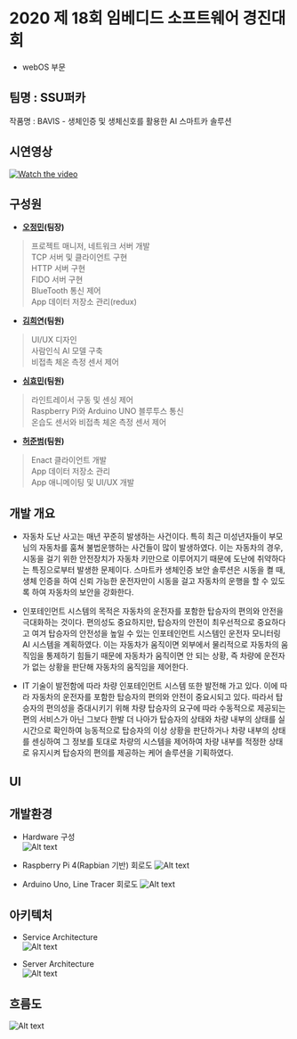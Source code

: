 # 2020 제 18회 임베디드 소프트웨어 경진대회   
- webOS 부문

## 팀명 : SSU퍼카   
 작품명 : BAVIS - 생체인증 및 생체신호를 활용한 AI 스마트카 솔루션   

## 시연영상
[![Watch the video](https://img.youtube.com/vi/3Bf1bq5_Kco/hqdefault.jpg)](https://www.youtube.com/watch?v=3Bf1bq5_Kco)

## 구성원
- **[오정민](https://github.com/owjs3901)(팀장)**   
> 프로젝트 매니저, 네트워크 서버 개발   
TCP 서버 및 클라이언트 구현   
HTTP 서버 구현   
FIDO 서버 구현   
BlueTooth 통신 제어   
App 데이터 저장소 관리(redux)   

- **[김희연](https://github.com/yyyy1221)(팀원)**
> UI/UX 디자인   
사람인식 AI 모델 구축   
비접촉 체온 측정 센서 제어   
 
- **[심효민](https://github.com/shimhm)(팀원)**
> 라인트레이서 구동 및 센싱 제어   
Raspberry Pi와 Arduino UNO 블루투스 통신   
온습도 센서와 비접촉 체온 측정 센서 제어   

- **[허준범](https://github.com/EasyBAMM)(팀원)**
> Enact 클라이언트 개발   
App 데이터 저장소 관리   
App 애니메이팅 및 UI/UX 개발   

## 개발 개요
- 자동차 도난 사고는 매년 꾸준히 발생하는 사건이다. 특히 최근 미성년자들이 부모님의 자동차를 훔쳐 불법운행하는 사건들이 많이 발생하였다. 이는 자동차의 경우, 시동을 걸기 위한 안전장치가 자동차 키만으로 이루어지기 때문에 도난에 취약하다는 특징으로부터 발생한 문제이다. 스마트카 생체인증 보안 솔루션은 시동을 켤 때, 생체 인증을 하여 신뢰 가능한 운전자만이 시동을 걸고 자동차의 운행을 할 수 있도록 하여 자동차의 보안을 강화한다.    

- 인포테인먼트 시스템의 목적은 자동차의 운전자를 포함한 탑승자의 편의와 안전을 극대화하는 것이다. 편의성도 중요하지만, 탑승자의 안전이 최우선적으로 중요하다고 여겨 탑승자의 안전성을 높일 수 있는 인포테인먼트 시스템인 운전자 모니터링 AI 시스템을 계획하였다. 이는 자동차가 움직이면 외부에서 물리적으로 자동차의 움직임을 통제하기 힘들기 때문에 자동차가 움직이면 안 되는 상황, 즉 차량에 운전자가 없는 상황을 판단해 자동차의 움직임을 제어한다.   

- IT 기술이 발전함에 따라 차량 인포테인먼트 시스템 또한 발전해 가고 있다. 이에 따라 자동차의 운전자를 포함한 탑승자의 편의와 안전이 중요시되고 있다. 따라서 탑승자의 편의성을 증대시키기 위해 차량 탑승자의 요구에 따라 수동적으로 제공되는 편의 서비스가 아닌 그보다 한발 더 나아가 탑승자의 상태와 차량 내부의 상태를 실시간으로 확인하여 능동적으로 탑승자의 이상 상황을 판단하거나 차량 내부의 상태를 센싱하여 그 정보를 토대로 차량의 시스템을 제어하여 차량 내부를 적정한 상태로 유지시켜 탑승자의 편의를 제공하는 케어 솔루션을 기획하였다. 

## UI

## 개발환경
- Hardware 구성   
![Alt text](/readme_img/하드웨어구성표.png)   

- Raspberry Pi 4(Rapbian 기반) 회로도
![Alt text](/readme_img/RPI4_1.png)   

- Arduino Uno, Line Tracer 회로도
![Alt text](/readme_img/RPI4_2.png)   

## 아키텍처
- Service Architecture   
![Alt text](/readme_img/service_1.png)   

- Server Architecture   
![Alt text](/readme_img/server_1.png)   


## 흐름도
![Alt text](/readme_img/flowchart.png)

